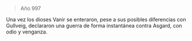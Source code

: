 > Año 997

Una vez los dioses Vanir se enteraron, pese a sus posibles diferencias con Gullveig, declararon una guerra de forma instantánea contra Asgard, con odio y venganza.